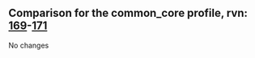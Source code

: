 ## Comparison for the common_core profile, rvn: [169](https://github.com/PRO100KatYT/FortniteProfileRevisions/tree/main/profiles/common_core/169%20common_core.json)-[171](https://github.com/PRO100KatYT/FortniteProfileRevisions/tree/main/profiles/common_core/171%20common_core.json)

No changes
